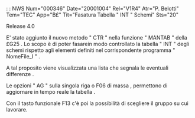  :  : NWS Num="000346" Date="20001004" Rel="V1R4" Atr="P. Belotti" Tem="TEC" App="B£" Tit="Fasatura Tabella  " INT "  Schemi" Sts="20"

Release 4.0

E' stato aggiunto il nuovo metodo " CTR " nella funzione  " MANTAB " della £G25 .  Lo scopo è di poter fasarein modo controllato la tabella  " INT " degli schemi rispetto agli elementi definiti nel corrispondente programma  " NomeFile_I " .

A tal proposito viene visualizzata una lista che segnala le eventuali differenze .

Le opzioni " AG " sulla singola riga o F06 di massa , permettono di aggiornare in tempo reale la tabella .

Con il tasto funzionale F13 c'è poi la possibilità di scegliere il gruppo su cui lavorare.



